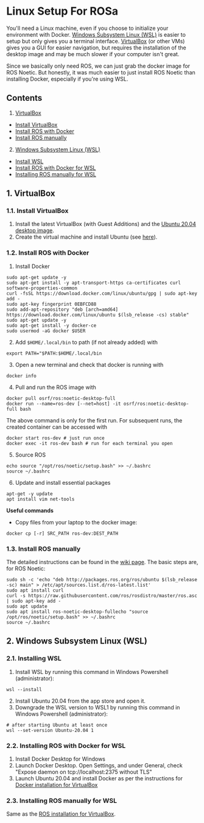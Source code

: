 # Linux Setup For ROSa
You'll need a Linux machine, even if you choose to initialize your environment with Docker. [Windows Subsystem Linux (WSL)](#2-windows-subsystem-linux-wsl) is easier to setup but only gives you a terminal interface. [VirtualBox](#1-virtualbox) (or other VMs) gives you a GUI for easier navigation, but requires the installation of the desktop image and may be much slower if your computer isn't great.

Since we basically only need ROS, we can just grab the docker image for ROS Noetic. But honestly, it was much easier to just install ROS Noetic than installing Docker, especially if you're using WSL.

## Contents
1. [VirtualBox](#1-virtualbox)
- [Install VirtualBox](#11-install-virtualbox)
- [Install ROS with Docker](#12-install-ros-with-docker)
- [Install ROS manually](#13-install-ros-manually)
2. [Windows Subsystem Linux (WSL)](#2-windows-subsystem-linux-wsl)
- [Install WSL](#21-install-wsl)
- [Install ROS with Docker for WSL](#22-install-ros-with-docker-for-wsl)
- [Installing ROS manually for WSL](#23-install-ros-manually-for-wsl)

## 1. VirtualBox
### 1.1. Install VirtualBox
1. Install the latest VirtualBox (with Guest Additions) and the [Ubuntu 20.04 desktop image](https://releases.ubuntu.com/20.04.5/).
2. Create the virtual machine and install Ubuntu (see [here](https://www.ktexperts.com/how-to-install-ubuntu-20-04-1-lts-on-windows-using-virtualbox/)).

### 1.2. Install ROS with Docker
1. Install Docker
```
sudo apt-get update -y
sudo apt-get install -y apt-transport-https ca-certificates curl software-properties-common
curl -fsSL https://download.docker.com/linux/ubuntu/gpg | sudo apt-key add -
sudo apt-key fingerprint 0EBFCD88
sudo add-apt-repository "deb [arch=amd64] https://download.docker.com/linux/ubuntu $(lsb_release -cs) stable"
sudo apt-get update -y
sudo apt-get install -y docker-ce
sudo usermod -aG docker $USER
```
2. Add ```$HOME/.local/bin``` to path (if not already added) with
```
export PATH="$PATH:$HOME/.local/bin
```
3. Open a new terminal and check that docker is running with
```
docker info
```
4. Pull and run the ROS image with
```
docker pull osrf/ros:noetic-desktop-full
docker run --name=ros-dev [--net=host] -it osrf/ros:noetic-desktop-full bash
```
The above command is only for the first run. For subsequent runs, the created container can be accessed with
```
docker start ros-dev # just run once
docker exec -it ros-dev bash # run for each terminal you open
```
5. Source ROS
```
echo source "/opt/ros/noetic/setup.bash" >> ~/.bashrc
source ~/.bashrc
```
6. Update and install essential packages
```
apt-get -y update
apt install vim net-tools
```

**Useful commands**
- Copy files from your laptop to the docker image:
```
docker cp [-r] SRC_PATH ros-dev:DEST_PATH
```

### 1.3. Install ROS manually
The detailed instructions can be found in the [wiki page](http://wiki.ros.org/noetic/Installation/Ubuntu). The basic steps are, for ROS Noetic:
```
sudo sh -c 'echo "deb http://packages.ros.org/ros/ubuntu $(lsb_release -sc) main" > /etc/apt/sources.list.d/ros-latest.list'
sudo apt install curl
curl -s https://raw.githubusercontent.com/ros/rosdistro/master/ros.asc | sudo apt-key add -
sudo apt update
sudo apt install ros-noetic-desktop-fullecho "source /opt/ros/noetic/setup.bash" >> ~/.bashrc
source ~/.bashrc
```

## 2. Windows Subsystem Linux (WSL)
### 2.1. Installing WSL
1. Install WSL by running this command in Windows Powershell (administrator):
```
wsl --install
```
2. Install Ubuntu 20.04 from the app store and open it.
3. Downgrade the WSL version to WSL1 by running this command in Windows Powershell (administrator):
```
# after starting Ubuntu at least once
wsl --set-version Ubuntu-20.04 1
```

### 2.2. Installing ROS with Docker for WSL
1. Install Docker Desktop for Windows
2. Launch Docker Desktop. Open Settings, and under General, check "Expose daemon on tcp://localhost:2375 without TLS"
3. Launch Ubuntu 20.04 and install Docker as per the instructions for [Docker installation for VirtualBox](#12-install-ros-with-docker)

### 2.3. Installing ROS manually for WSL
Same as the [ROS installation for VirtualBox](#12-install-ros-manually).
